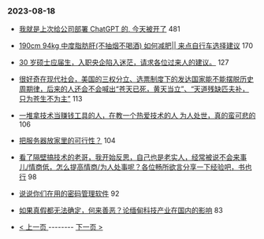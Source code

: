 ### 2023-08-18 
- [我就是上次给公司部署 ChatGPT 的, 今天被开了](https://www.v2ex.com/t/966243) 481
- [190cm 94kg 中度脂肪肝(不抽烟不喝酒) 如何减肥|| 来点自行车选择建议](https://www.v2ex.com/t/966354) 170
- [30 岁硕士应届生，入职央企陷入迷茫，请求各位过来人的建议。](https://www.v2ex.com/t/966335) 127
- [很好奇在现代社会，美国的三权分立、选票制度下的发达国家能不能摆脱历史周期律，后来的人还会不会喊出“苍天已死，黄天当立”、“天道残缺匹夫补，只为苍生不为主”](https://www.v2ex.com/t/966333) 113
- [一堆拿技术当赚钱工具的人，在教一个热爱技术的人 为人处世，真的蛮可悲的](https://www.v2ex.com/t/966452) 106
- [把服务器放家里的可行性？](https://www.v2ex.com/t/966307) 104
- [看了隔壁搞技术的老哥，我开始反思，自己也是老实人，经常被说不会来事儿/情商低，怎么提高情商/为人处事呢？各位畅所欲言分享一下经验吧，书也行](https://www.v2ex.com/t/966357) 98
- [说说你们在用的密码管理软件](https://www.v2ex.com/t/966301) 92
- [如果真假都无法确定，何来善恶？论缅甸科技产业在国内的影响](https://www.v2ex.com/t/966439) 83 

- [ < 上一页 ](https://github.com/able8/v2ex-hot-record/blob/master/2023-08-17.md) -------- [ 下一页 > ](https://github.com/able8/v2ex-hot-record/blob/master/2023-08-19.md)